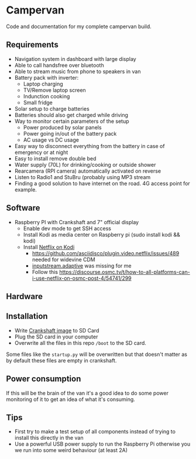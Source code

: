 # Campervan
Code and documentation for my complete campervan build.

## Requirements
* Navigation system in dashboard with large display
* Able to call handsfree over bluetooth
* Able to stream music from phone to speakers in van
* Battery pack with inverter:
  * Laptop charging
  * TV/Remove laptop screen
  * Indunction cooking
  * Small fridge
* Solar setup to charge batteries
* Batteries should also get charged while driving
* Way to monitor certain parameters of the setup
  * Power produced by solar panels
  * Power going in/out of the battery pack
  * AC usage vs DC usage
* Easy way to disconnect everything from the battery in case of emergency or at night
* Easy to install remove double bed
* Water supply (70L) for drinking/cooking or outside shower
* Rearcamera (RPI camera) automatically activated on reverse
* Listen to Radio1 and StuBru (probably using MP3 stream
* Finding a good solution to have internet on the road. 4G access point for example.

## Software
* Raspberry PI with Crankshaft and 7" official display
  * Enable dev mode to get SSH access
  * Install Kodi as media center on Raspberry pi (sudo install kodi && kodi)
  * Install [Netflix on Kodi](https://pimylifeup.com/raspberry-pi-netflix/)
    * https://github.com/asciidisco/plugin.video.netflix/issues/489 needed for widevine CDM
    * [inputstream.adaptive](https://forum.odroid.com/viewtopic.php?t=34076) was missing for me
    * Follow this https://discourse.osmc.tv/t/how-to-all-platforms-can-i-use-netflix-on-osmc-post-4/54741/299
  
## Hardware

## Installation
* Write [Crankshaft image](https://getcrankshaft.com/) to SD Card
* Plug the SD card in your computer
* Overwrite all the files in this repo `/boot` to the SD card. 

Some files like the `startup.py` will be overwritten but that doesn't matter as by default these files are empty in crankshaft.

## Power consumption
If this will be the brain of the van it's a good idea to do some power monitoring of it to get an idea of what it's consuming.
  
## Tips
* First try to make a test setup of all components instead of trying to install this directly in the van
* Use a powerful USB power supply to run the Raspberry Pi otherwise you we run into some weird behaviour (at least 2A)
